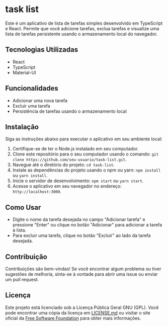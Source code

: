 # task list

Este é um aplicativo de lista de tarefas simples desenvolvido em TypeScript e React. Permite que você adicione tarefas, exclua tarefas e visualize uma lista de tarefas persistente usando o armazenamento local do navegador.

## Tecnologias Utilizadas

- React
- TypeScript
- Material-UI

## Funcionalidades

- Adicionar uma nova tarefa
- Excluir uma tarefa
- Persistência de tarefas usando o armazenamento local

## Instalação

Siga as instruções abaixo para executar o aplicativo em seu ambiente local:

1. Certifique-se de ter o Node.js instalado em seu computador.
2. Clone este repositório para o seu computador usando o comando: `git clone https://github.com/seu-usuario/task-list.git`.
3. Navegue até o diretório do projeto: `cd task-list`.
4. Instale as dependências do projeto usando o npm ou yarn: `npm install` ou `yarn install`.
5. Inicie o servidor de desenvolvimento: `npm start` ou `yarn start`.
6. Acesse o aplicativo em seu navegador no endereço: `http://localhost:3000`.

## Como Usar

- Digite o nome da tarefa desejada no campo "Adicionar tarefa" e pressione "Enter" ou clique no botão "Adicionar" para adicionar a tarefa à lista.
- Para excluir uma tarefa, clique no botão "Excluir" ao lado da tarefa desejada.

## Contribuição

Contribuições são bem-vindas! Se você encontrar algum problema ou tiver sugestões de melhoria, sinta-se à vontade para abrir uma issue ou enviar um pull request.

## Licença

Este projeto está licenciado sob a Licença Pública Geral GNU (GPL). Você pode encontrar uma cópia da licença em [LICENSE.md](LICENSE.md) ou visitar o site oficial da [Free Software Foundation](https://www.gnu.org/licenses/gpl-3.0.en.html) para obter mais informações.
